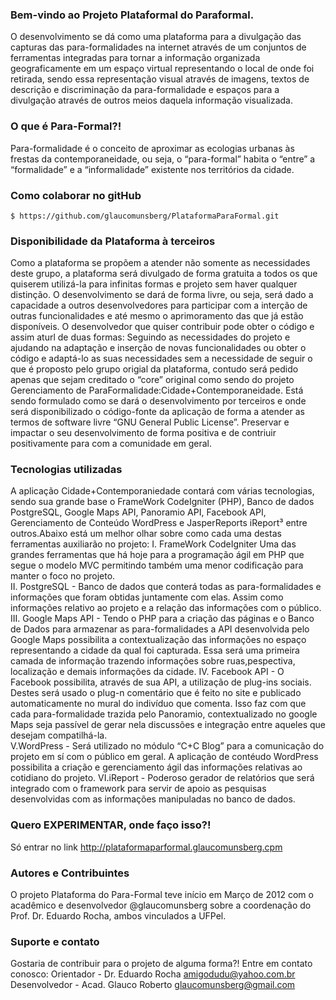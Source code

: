### Bem-vindo ao Projeto Plataformal do Paraformal.
O desenvolvimento se dá como uma plataforma para a divulgação das capturas das para-formalidades na internet através de um conjuntos de ferramentas integradas para tornar a informação organizada geograficamente em um espaço virtual representando o local de onde foi retirada, sendo essa representação visual através de imagens, textos de descrição e discriminação da para-formalidade e espaços para a divulgação através de outros meios daquela informação visualizada.


### O que é Para-Formal?!
Para-formalidade é o conceito de aproximar as ecologias urbanas às frestas da contemporaneidade, ou seja, o “para-formal” habita o “entre” a “formalidade” e a “informalidade” existente nos territórios da cidade.

### Como colaborar no gitHub
```
$ https://github.com/glaucomunsberg/PlataformaParaFormal.git
```

### Disponibilidade da Plataforma à terceiros
Como a plataforma se propõem a atender não somente as necessidades deste grupo, a plataforma será divulgado de forma gratuita a todos os que quiserem utilizá-la para infinitas formas e projeto sem haver qualquer distinção. O desenvolvimento se dará de forma livre, ou seja, será dado a capacidade a outros desenvolvedores para participar com a interção de outras funcionalidades e até mesmo o aprimoramento das que já estão disponíveis.
  O desenvolvedor que quiser contribuir pode obter o código e assim aturl de duas formas: Seguindo as necessidades do projeto e ajudando na adaptação e inserção de novas funcionalidades ou obter o código e adaptá-lo as suas necessidades sem a necessidade de seguir o que é proposto pelo grupo origial da plataforma, contudo será pedido apenas que sejam creditado o “core” original como sendo do projeto Gerenciamento de ParaFormalidade:Cidade+Contemporaneidade.
	Está sendo formulado como se dará o desenvolvimento por terceiros e onde será disponibilizado o código-fonte da aplicação de forma a atender as termos de software livre “GNU General Public License”. Preservar e impactar o seu desenvolvimento de forma positiva e de contriuir positivamente para com a comunidade em geral.

### Tecnologias utilizadas
A aplicação Cidade+Contemporaniedade contará com várias tecnologias, sendo sua grande base o FrameWork CodeIgniter (PHP), Banco de dados PostgreSQL, Google Maps API, Panoramio API, Facebook API, Gerenciamento de Conteúdo WordPress e JasperReports iReport³ entre outros.Abaixo está um melhor olhar sobre como cada uma destas ferramentas auxiliarão no projeto:
	I. FrameWork CodeIgniter Uma das grandes ferramentas que há hoje para a 
programação ágil em PHP que segue o modelo MVC permitindo também uma menor codificação para manter o foco no projeto.	
	II. PostgreSQL - Banco de dados que conterá todas as para-formalidades e informações 
que foram obtidas juntamente com elas. Assim como informações relativo ao 
projeto e a relação das informações com o público.
	III. Google Maps API - Tendo o PHP para a criação das páginas e o Banco de Dados para 
armazenar as para-formalidades a API desenvolvida pelo Google Maps possibilita 
a contextualização das informações no espaço representando a cidade da qual foi capturada. Essa será uma primeira camada de informação trazendo informações sobre ruas,pespectiva, localização e demais informações da cidade.
	IV. Facebook API - O Facebook possibilita, através de sua API, a utilização de plug-ins 
sociais. Destes será usado o plug-n comentário que é feito no site e publicado automaticamente no mural do indivíduo que comenta. Isso faz com que cada para-formalidade trazida pelo Panoramio, contextualizado no google Maps seja passível de gerar nela discussões e integração entre aqueles que desejam compatilhá-la.	
	V.WordPress - Será utilizado no módulo “C+C Blog” para a comunicação do projeto em 
sí com o público em geral. A aplicação de contéudo WordPress possibilita a 
criação e gerenciamento ágil das informações relativas ao cotidiano do projeto. 
	VI.iReport - Poderoso gerador de relatórios que será integrado com o framework para 		servir de apoio as pesquisas desenvolvidas com as informações manipuladas no 
banco de dados.

### Quero EXPERIMENTAR, onde faço isso?!
  Só entrar no link http://plataformaparformal.glaucomunsberg.cpm

### Autores e Contribuintes  
 O projeto Plataforma do Para-Formal teve início em Março de 2012 com o acadêmico e desenvolvedor @glaucomunsberg sobre a coordenação do Prof. Dr. Eduardo Rocha, ambos vinculados a UFPel.

### Suporte e contato
Gostaria de contribuir para o projeto de alguma forma?!
Entre em contato conosco:
Orientador   - Dr. Eduardo Rocha    amigodudu@yahoo.com.br
Desenvolvedor - Acad. Glauco Roberto glaucomunsberg@gmail.com 
